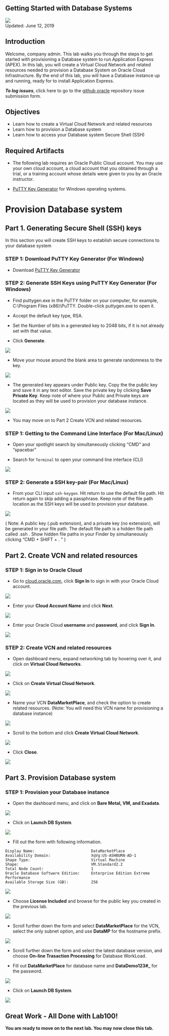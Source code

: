 Getting Started with Database Systems
----------------------------------------------------------------------------

![](images/100/lab100-intro.png)  
Updated: June 12, 2019

## **Introduction**

Welcome, company admin. This lab walks you through the steps to get started with provisioning a Database system to run Application Express (APEX). In this lab, you will create a Virtual Cloud Network and related resources needed to provision a Database System on Oracle Cloud Infrastructure. By the end of this lab, you will have a Database instance up and running, ready for to install Application Express.

**_To log issues_**, click here to go to the [github oracle](https://github.com/oracle/learning-library/issues/new) repository issue submission form.

## Objectives
-   Learn how to create a Virtual Cloud Network and related resources
-   Learn how to provision a Database system
-   Learn how to access your Database system Secure Shell (SSH)


## Required Artifacts
-   The following lab requires an Oracle Public Cloud account. You may use your own cloud account, a cloud account that you obtained through a trial, or a training account whose details were given to you by an Oracle instructor.

-   [PuTTY Key Generator](https://www.putty.org/) for Windows operating systems.

# Provision Database system


## Part 1. Generating Secure Shell (SSH) keys

In this section you will create SSH keys to establish secure connections to your database system

### **STEP 1: Download PuTTY Key Generator (For Windows)**

-   Download [PuTTY Key Generator](https://www.putty.org/)

### **STEP 2: Generate SSH Keys using PuTTY Key Generator (For Windows)**

-   Find puttygen.exe in the PuTTY folder on your computer, for example, C:\Program Files (x86)\PuTTY. Double-click puttygen.exe to open it.

-   Accept the default key type, RSA.

-   Set the Number of bits in a generated key to 2048 bits, if it is not already set with that value.

-   Click **Generate**.

![](./images/100/lab100-1.png)

-   Move your mouse around the blank area to generate randomness to the key.

![](./images/100/lab100-2.png)

-   The generated key appears under Public key. Copy the the public key and save it in any text editor. Save the private key by clicking **Save Private Key**. Keep note of where your Public and Private keys are located as they will be used to provision your database instance. 

![](./images/100/putty4.png)

-   You may move on to Part 2 Create VCN and related resources.

### **STEP 1: Getting to the Command Line Interface (For Mac/Linux)**

-   Open your spotlight search by simultaneously clicking “CMD” and “spacebar”

-   Search for ```Terminal``` to open your command line interface (CLI)

![](./images/100/lab100-terminal.png)

### **STEP 2: Generate a SSH key-pair (For Mac/Linux)**

-   From your CLI input ```ssh-keygen```. Hit return to use the default file path. Hit return again to skip adding a passphrase. Keep note of the file path location as the SSH keys will be used to provision your database.

![](./images/100/lab100-terminal2.png)

  ( Note: A public key (.pub extension), and a private key (no extension), will be generated in your file path. The           default   file path is a hidden file path called .ssh . Show hidden file paths in your Finder by simultaneously clicking     “CMD + SHIFT + . ” )

## Part 2. Create VCN and related resources

### **STEP 1: Sign in to Oracle Cloud**

-   Go to [cloud.oracle.com](https://cloud.oracle.com), click **Sign In** to sign in with your Oracle Cloud account.

![](./images/100/lab100-signin1.png)

-   Enter your **Cloud Account Name** and click **Next**.

![](./images/100/lab100-signin2.png)

-   Enter your Oracle Cloud **username** and **password**, and click **Sign In**.

![](./images/100/lab100-signin3.png)

### **STEP 2: Create VCN and related resources**

-   Open dashboard menu, expand networking tab by hovering over it, and click on **Virtual Cloud Networks**.

![](./images/100/lab100-4.png)

-   Click on **Create Virtual Cloud Network**.

![](./images/100/lab100-6.png)

-   Name your VCN **DataMarketPlace**, and check the option to create related resources. 
    (Note: You will need this VCN name for provisioning a database instance)
    
![](./images/100/lab100-7.png)    

-   Scroll to the bottom and click **Create Virtual Cloud Network**.

![](./images/100/lab100-8.png) 

-   Click **Close**.

![](./images/100/lab100-16.png) 

## Part 3. Provision Database system

### **STEP 1: Provision your Database instance**

-   Open the dashboard menu, and click on **Bare Metal, VM, and Exadata**.

![](./images/100/lab100-9.png) 

-   Click on **Launch DB System**.

![](./images/100/lab100-10.png) 

-   Fill out the form with following information.

```
Display Name:                         DataMarketPlace
Availability Domain:                  XqVg:US-ASHBURN-AD-1
Shape Type:                           Virtual Machine
Shape:                                VM.Standard2.2
Total Node Count:                     1
Oracle Database Software Edition:     Enterprise Edition Extreme Performance
Available Storage Size (GB):          256
```

![](./images/100/lab100-11.png) 

-   Choose **License Included** and browse for the public key you created in the previous lab.

![](./images/100/lab100-12.png) 

-   Scroll further down the form and select **DataMarketPlace** for the VCN, select the only subnet option, and use **DataMP** for the hostname prefix.

![](./images/100/lab100-13.png)

-   Scroll further down the form and select the latest database version, and choose **On-line Trasaction Processing** for Database WorkLoad.

-   Fill out **DataMarketPlace** for database name and **DataDemo123#_** for the password.

![](./images/100/lab100-14.png)

-   Click on **Launch DB System**.

![](./images/100/lab100-15.png)





## Great Work - All Done with Lab100!
**You are ready to move on to the next lab. You may now close this tab.**


